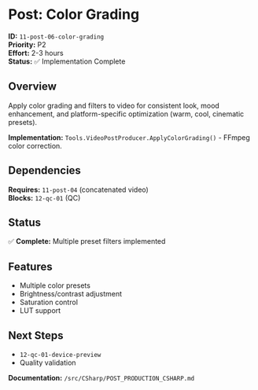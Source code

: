 # Post: Color Grading

**ID:** `11-post-06-color-grading`  
**Priority:** P2  
**Effort:** 2-3 hours  
**Status:** ✅ Implementation Complete

## Overview

Apply color grading and filters to video for consistent look, mood enhancement, and platform-specific optimization (warm, cool, cinematic presets).

**Implementation:** `Tools.VideoPostProducer.ApplyColorGrading()` - FFmpeg color correction.

## Dependencies

**Requires:** `11-post-04` (concatenated video)  
**Blocks:** `12-qc-01` (QC)

## Status

✅ **Complete:** Multiple preset filters implemented

## Features

- Multiple color presets
- Brightness/contrast adjustment
- Saturation control
- LUT support

## Next Steps

- `12-qc-01-device-preview`
- Quality validation

**Documentation:** `/src/CSharp/POST_PRODUCTION_CSHARP.md`
